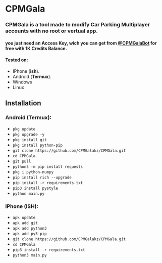 # CPMGala

<h3>CPMGala is a tool made to modify Car Parking Multiplayer accounts with no root or vertual app.</h3>
<h4>you just need an Access Key, wich you can get from <a href="https://t.me/MJCHANNEL_BOT</a>">@CPMGalaBot</a> for free with 1K Credits Balance.</h4>


#### Tested on:

- IPhone (**ish**).
- Android (**Termux**).
- Windows
- Linux

## Installation

### Android (Termux):

- `pkg update`
- `pkg upgrade -y`
- `pkg install git`
- `pkg install python-pip`
- `git clone https://github.com/CPMGalakz/CPMGala.git`
- `cd CPMGala`
- `git pull`
- `python3 -m pip install requests`
- `pkg i python-numpy`
- `pip install rich --upgrade`
- `pip install -r requirements.txt`
- `pip3 install pystyle`
- `python main.py`

### IPhone (ISH):

- `apk update`
- `apk add git`
- `apk add python3`
- `apk add py3-pip`
- `git clone https://github.com/CPMGalakz/CPMGala.git`
- `cd CPMGala`
- `pip3 install -r requirements.txt`
- `python3 main.py`
